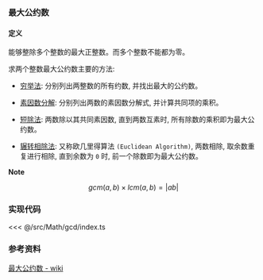 ### 最大公约数

#### 定义

能够整除多个整数的最大正整数。而多个整数不能都为零。

求两个整数最大公约数主要的方法: 

- [穷举法](https://zh.wikipedia.org/wiki/%E7%AA%AE%E8%88%89%E6%B3%95): 分别列出两整数的所有约数, 并找出最大的公约数。

- [素因数分解](https://zh.wikipedia.org/wiki/%E8%B3%AA%E5%9B%A0%E6%95%B8%E5%88%86%E8%A7%A3): 分别列出两数的素因数分解式, 并计算共同项的乘积。

- [短除法](https://zh.wikipedia.org/wiki/%E7%9F%AD%E9%99%A4%E6%B3%95): 两数除以其共同素因数, 直到两数互素时, 所有除数的乘积即为最大公约数。

- [辗转相除法](https://zh.wikipedia.org/wiki/%E8%BC%BE%E8%BD%89%E7%9B%B8%E9%99%A4%E6%B3%95): 又称欧几里得算法 `(Euclidean Algorithm)`, 两数相除, 取余数重复进行相除, 直到余数为 `0` 时, 前一个除数即为最大公约数。

**Note**

$$ gcm(a, b) \times lcm(a, b) = |ab| $$

### 实现代码

<<< @/src/Math/gcd/index.ts

### 参考资料

[最大公约数 - wiki](https://zh.wikipedia.org/zh-cn/%E6%9C%80%E5%A4%A7%E5%85%AC%E5%9B%A0%E6%95%B8)
